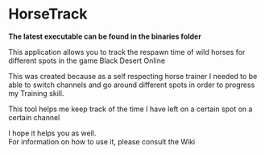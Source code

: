 # HorseTrack
**The latest executable can be found in the binaries folder**

This application allows you to track the respawn time of wild horses for different spots in the game Black Desert Online 

This was created because as a self respecting horse trainer I needed to be able to switch channels and go around different spots in order to progress my Training skill.

This tool helps me keep track of the time I have left on a certain spot on a certain channel

I hope it helps you as well.  
For information on how to use it, please consult the Wiki
